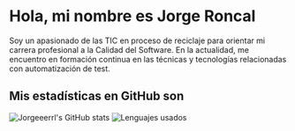 # Hola, mi nombre es Jorge Roncal

Soy un apasionado de las TIC en proceso de reciclaje para orientar mi carrera profesional a la Calidad del Software. En la actualidad, me encuentro en formación continua en las técnicas y tecnologías relacionadas con automatización de test.

## Mis estadísticas en GitHub son

![Jorgeeerrl's GitHub stats](https://github-readme-stats.vercel.app/api?username=Jorgerrrl&theme=dracula)
![Lenguajes usados](https://github-readme-stats.vercel.app/api/top-langs/?username=Jorgeeerrl)

<!---
Jorgeeerrl/Jorgeeerrl is a ✨ special ✨ repository because its `README.md` (this file) appears on your GitHub profile.
You can click the Preview link to take a look at your changes.
--->
